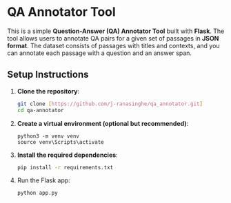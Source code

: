 # QA Annotator Tool

This is a simple **Question-Answer (QA) Annotator Tool** built with **Flask**. The tool allows users to annotate QA pairs for a given set of passages in **JSON format**. The dataset consists of passages with titles and contexts, and you can annotate each passage with a question and an answer span.

## Setup Instructions

1. **Clone the repository**:
   ```bash
   git clone [https://github.com/j-ranasinghe/qa_annotator.git]
   cd qa-annotator

2. **Create a virtual environment (optional but recommended)**:
    ```
    python3 -m venv venv
    source venv\Scripts\activate
    ```
3. **Install the required dependencies**:
   ```bash
   pip install -r requirements.txt

4. Run the Flask app:
   ```
   python app.py


